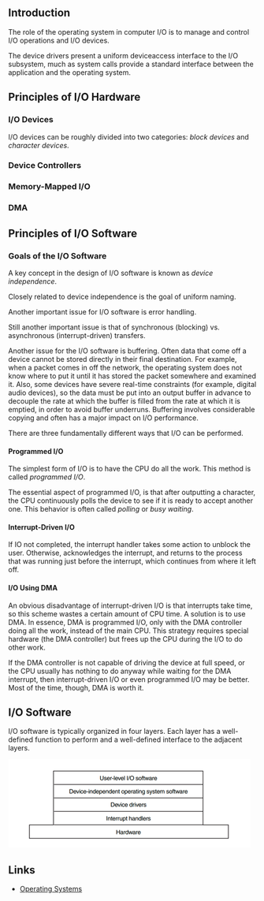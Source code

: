 ## Introduction

The role of the operating system in computer I/O is to manage and control I/O operations and I/O devices.

The device drivers present a uniform deviceaccess interface to the I/O subsystem, much as system calls provide a standard interface between the application and the operating system.



## Principles of I/O Hardware

### I/O Devices

I/O devices can be roughly divided into two categories: *block devices* and *character devices*.

### Device Controllers

### Memory-Mapped I/O


### DMA





## Principles of I/O Software

### Goals of the I/O Software

A key concept in the design of I/O software is known as *device independence*.

Closely related to device independence is the goal of uniform naming.

Another important issue for I/O software is error handling.

Still another important issue is that of synchronous (blocking) vs. asynchronous (interrupt-driven) transfers.


Another issue for the I/O software is buffering. Often data that come off a device cannot be stored directly in their final destination. 
For example, when a packet comes in off the network, the operating system does not know where to put it until it has stored the packet somewhere and examined it. 
Also, some devices have severe real-time constraints (for example, digital audio devices), so the data must be put into an output buffer in advance to decouple the rate at which the buffer is filled from the rate at which it is emptied, in order to avoid buffer underruns. 
Buffering involves considerable copying and often has a major impact on I/O performance.


There are three fundamentally different ways that I/O can be performed.

#### Programmed I/O

The simplest form of I/O is to have the CPU do all the work. This method is called *programmed I/O*.

The essential aspect of programmed I/O, is that after outputting a character, the CPU continuously polls the device to see if it is ready to accept another one. 
This behavior is often called *polling* or *busy waiting*.


#### Interrupt-Driven I/O

If IO not completed, the interrupt handler takes some action to unblock the user. 
Otherwise, acknowledges the interrupt, and returns to the process that was running just before the interrupt, which continues from where it left off.

#### I/O Using DMA

An obvious disadvantage of interrupt-driven I/O is that interrupts take time, so this scheme wastes a certain amount of CPU time. A solution is to use DMA.
In essence, DMA is programmed I/O, only with the DMA controller doing all the work, instead of the main CPU. 
This strategy requires special hardware (the DMA controller) but frees up the CPU during the I/O to do other work.

If the DMA controller is not capable of driving the device at full speed, or the CPU usually has nothing to do anyway while waiting for the DMA interrupt, then interrupt-driven I/O or even programmed I/O may be better. 
Most of the time, though, DMA is worth it.

## I/O Software

I/O software is typically organized in four layers. Each layer has a well-defined function to perform and a well-defined interface to the adjacent layers.

![I/O Software Layers](./img/IO%20Software%20Layers.png)


## Links

- [Operating Systems](/docs/CS/OS/OS.md)
